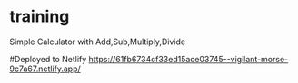 # training
Simple Calculator with Add,Sub,Multiply,Divide

#Deployed to Netlify
https://61fb6734cf33ed15ace03745--vigilant-morse-9c7a67.netlify.app/
